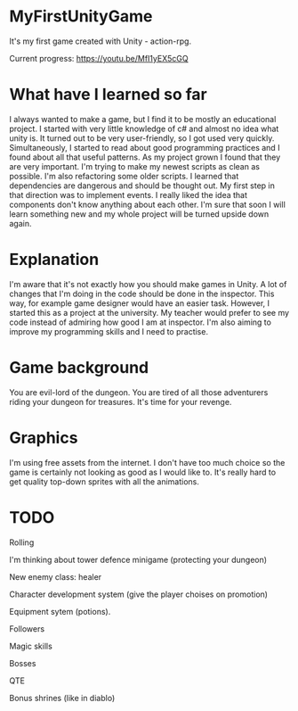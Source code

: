 # MyFirstUnityGame

It's my first game created with Unity - action-rpg. 

Current progress: https://youtu.be/MfI1yEX5cGQ 

# What have I learned so far

I always wanted to make a game, but I find it to be mostly an educational project. I started with very little knowledge of c# and almost no idea what unity is. It turned out to be very user-friendly, so I got used very quickly. Simultaneously, I started to read about good programming practices and I found about all that useful patterns. As my project grown I found that they are very important. I'm trying to make my newest scripts as clean as possible. I'm also refactoring some older scripts. I learned that dependencies are dangerous and should be thought out. My first step in that direction was to implement events. I really liked the idea that components don't know anything about each other. I'm sure that soon I will learn something new and my whole project will be turned upside down again.

# Explanation

I'm aware that it's not exactly how you should make games in Unity. A lot of changes that I'm doing in the code should be done in the inspector. This way, for example game designer would have an easier task. However, I started this as a project at the university. My teacher would prefer to see my code instead of admiring how good I am at inspector. I'm also aiming to improve my programming skills and I need to practise.

# Game background

You are evil-lord of the dungeon. You are tired of all those adventurers riding your dungeon for treasures. It's time for your revenge. 

# Graphics

I'm using free assets from the internet. I don't have too much choice so the game is certainly not looking as good as I would like to. It's really hard to get quality top-down sprites with all the animations. 

# TODO

Rolling

I'm thinking about tower defence minigame (protecting your dungeon)

New enemy class: healer

Character development system (give the player choises on promotion)

Equipment sytem (potions).

Followers

Magic skills

Bosses

QTE

Bonus shrines (like in diablo)

